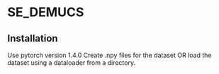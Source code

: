 # SE_DEMUCS

## Installation

Use pytorch version 1.4.0
Create .npy files for the dataset OR load the dataset using a dataloader from a directory.
